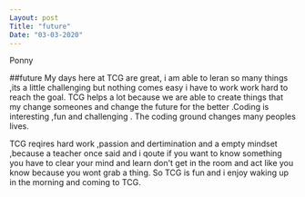 ```yaml
---
Layout: post
Title: "future"
Date: "03-03-2020"
---
```

Ponny

##future
My days here at TCG are great, i am able to leran so many things ,its a little challenging but 
nothing comes easy i have to work work hard to reach the goal.
TCG helps a lot because we are able to create things that my change someones and change the 
future for the better .Coding is interesting ,fun and challenging .
The coding ground changes many peoples lives.

TCG reqires hard work ,passion and dertimination and a empty mindset ,because a teacher once said and 
i qoute if you want to know something you have to clear your
mind and learn don't get in the room and act like you know because you wont grab a thing.
So TCG is fun and i enjoy waking up in the morning and coming to TCG.  
